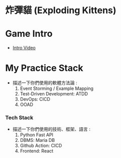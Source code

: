 # 炸彈貓 (Exploding Kittens)
# Game Intro
- [Intro Video](https://www.explodingkittens.com/pages/rules-kittens)


# My Practice Stack
- 描述一下你們使用的軟體方法論 :
   1. Event Storming / Example Mapping
   2. Test-Driven Development: ATDD
   3. DevOps: CICD
   4. OOAD

### Tech Stack
- 描述一下你們使用的技術、框架、語言 :
   1. Python Fast API
   2. DBMS: Maria DB
   3. Github Action: CICD
   4. Frontend: React
